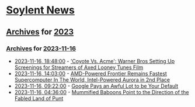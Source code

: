 # [Soylent News](../../../README.md)

## [Archives](../../index.md) for [2023](../index.md)

### [Archives](../../index.md) for [2023-11-16](index.md)

* [2023-11-16, 18:48:00](https://soylentnews.org/article.pl?sid=23/11/15/1452208&from=rss) - ['Coyote Vs. Acme': Warner Bros Setting Up Screenings for Streamers of Axed Looney Tunes Film](https://soylentnews.org/article.pl?sid=23/11/15/1452208&from=rss)
* [2023-11-16, 14:03:00](https://soylentnews.org/article.pl?sid=23/11/15/1444212&from=rss) - [AMD-Powered Frontier Remains Fastest Supercomputer In The World, Intel-Powered Aurora in 2nd Place](https://soylentnews.org/article.pl?sid=23/11/15/1444212&from=rss)
* [2023-11-16, 09:22:00](https://soylentnews.org/article.pl?sid=23/11/15/047229&from=rss) - [Google Pays an Awful Lot to be Your Default](https://soylentnews.org/article.pl?sid=23/11/15/047229&from=rss)
* [2023-11-16, 04:36:00](https://soylentnews.org/article.pl?sid=23/11/15/0350231&from=rss) - [Mummified Baboons Point to the Direction of the Fabled Land of Punt](https://soylentnews.org/article.pl?sid=23/11/15/0350231&from=rss)
